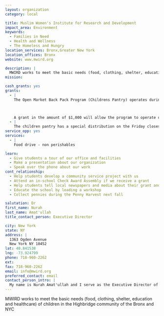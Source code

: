 ```yaml
---
layout: organization
category: local

title: Muslim Women's Institute for Research and Development
impact_area: Environment
keywords: 
  - Families in Need
  - Health and Wellness
  - The Homeless and Hungry
location_services: Bronx,Greater New York
location_offices: Bronx
website: www.mwird.org

description: |
  MWIRD works to meet the basic needs (food, clothing, shelter, education and healthcare) of children in the Highbridge community of the Bronx and NYC
mission: 

cash_grants: yes
grants: 
  - |
    The Open Market Back Pack Program (Childrens Pantry) operates during the school year and had 215 registered participants, ages 5 through 16.

    

    A grant in the amount of $1,000 will allow the program to operate during the summer months of July and August.
  - |
    The children pantry has a special distribution on the Friday closest to Three Kings Day during what gifts and toys are distributed. A grant in the amount of $1000 will assist in the purchase of the gifts and toys.
service_opp: yes
services: 
  - |
    Food drive - non perishables

learn: 
  - Give students a tour of our office and facilities
  - Make a presentation about our organization
  - Speak over the phone about our work
cont_relationship: 
  - Help students develop a community service project with us
  - Attend an in-school Check Award Assembly if we receive a grant
  - Help students tell local newspapers and media about their grant and/or project with us
  - Educate the school by leading a workshop
  - Collect pennies during the Penny Harvest next fall

salutation: Dr
first_name: Nurah
last_name: Amat'ullah
title_contact_person: Executive Director

city: New York
state: NY
address: |
  1363 Ogden Avenue  
  New York NY 10452
lat: 40.841538
lng: -73.924799
phone: 718-960-2262
ext: 
fax: 718-960-2262
email: info@mwird.org
preferred_contact: email
contact_person_intro: |
  My name is Nurah Amat'ullah and I serve as the Executive Director of MWIRD. I also started the organization. We do many things at MWIRD. Please visit our website: www.mwird.org to learn more about what we do.
---
```

MWIRD works to meet the basic needs (food, clothing, shelter, education and healthcare) of children in the Highbridge community of the Bronx and NYC